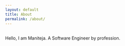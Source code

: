 ```yaml
---
layout: default
title: About
permalink: /about/
---
```


<x href="/assets/css/main.css" class="pdf">
<br>
Hello, I am Maniteja. A Software Engineer by profession. 
</x>